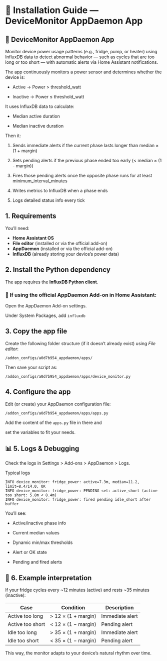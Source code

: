 # 🧩 Installation Guide — DeviceMonitor AppDaemon App

## 🧠 DeviceMonitor AppDaemon App

Monitor device power usage patterns (e.g., fridge, pump, or heater) using InfluxDB data to detect abnormal behavior — such as cycles that are too long or too short — with automatic alerts via Home Assistant notifications.

The app continuously monitors a power sensor and determines whether the device is:

- Active → Power > threshold_watt

- Inactive → Power ≤ threshold_watt

It uses InfluxDB data to calculate:

- Median active duration

- Median inactive duration

Then it:

1. Sends immediate alerts if the current phase lasts longer than median × (1 + margin)

2. Sets pending alerts if the previous phase ended too early (< median × (1 - margin))

3. Fires those pending alerts once the opposite phase runs for at least minimum_interval_minutes

4. Writes metrics to InfluxDB when a phase ends

5. Logs detailed status info every tick

## 1. Requirements

You’ll need:

- **Home Assistant OS**
- **File editor** (installed or via the official add-on)
- **AppDaemon** (installed or via the official add-on)
- **InfluxDB** (already storing your device’s power data)

## 2. Install the Python dependency

The app requires the **InfluxDB Python client**.

### 🧩 If using the official AppDaemon Add-on in Home Assistant:

Open the AppDaemon Add-on settings.

Under System Packages, add `influxdb`

## 3. Copy the app file

Create the following folder structure (if it doesn’t already exist) using *File editor*:

`/addon_configs/a0d7b954_appdaemon/apps/`

Then save your script as:

`/addon_configs/a0d7b954_appdaemon/apps/device_monitor.py`

## 4. Configure the app

Edit (or create) your AppDaemon configuration file:

`/addon_configs/a0d7b954_appdaemon/apps/apps.py`

Add the content of the `apps.py` file in there and 

set the variables to fit your needs.



## 📊 5. Logs & Debugging

Check the logs in Settings > Add-ons > AppDaemon > Logs.

Typical logs

```
INFO device_monitor: fridge_power: active=7.3m, median=11.2, limit=8.4/14.0, OK
INFO device_monitor: fridge_power: PENDING set: active_short (active too short: 5.8m < 8.4m)
INFO device_monitor: fridge_power: fired pending idle_short after buffer
```

You’ll see:

  - Active/inactive phase info
  
  - Current median values
  
  - Dynamic min/max thresholds
  
  - Alert or OK state
  
  - Pending and fired alerts


## 🧠 6. Example interpretation

If your fridge cycles every ~12 minutes (active) and rests ~35 minutes (inactive):

| Case             | Condition           | Description     |
| ---------------- | ------------------- | --------------- |
| Active too long  | > 12 × (1 + margin) | Immediate alert |
| Active too short | < 12 × (1 − margin) | Pending alert   |
| Idle too long    | > 35 × (1 + margin) | Immediate alert |
| Idle too short   | < 35 × (1 − margin) | Pending alert   |

This way, the monitor adapts to your device’s natural rhythm over time.
